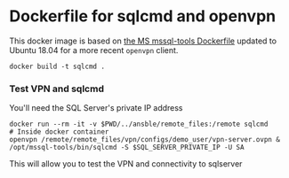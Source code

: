 # Dockerfile for sqlcmd and openvpn

This docker image is based on [the MS mssql-tools Dockerfile](https://github.com/Microsoft/mssql-docker/blob/master/linux/mssql-tools/Dockerfile) updated to Ubuntu 18.04 for a more recent `openvpn` client.

```
docker build -t sqlcmd .
```

### Test VPN and sqlcmd

You'll need the SQL Server's private IP address

```
docker run --rm -it -v $PWD/../ansble/remote_files:/remote sqlcmd
# Inside docker container
openvpn /remote/remote_files/vpn/configs/demo_user/vpn-server.ovpn &
/opt/mssql-tools/bin/sqlcmd -S $SQL_SERVER_PRIVATE_IP -U SA
```

This will allow you to test the VPN and connectivity to sqlserver
